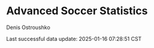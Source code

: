# Advanced Soccer Statistics
Denis Ostroushko

<!-- gfm -->

Last successful data update: 2025-01-16 07:28:51 CST
